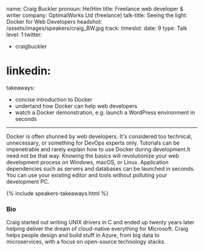 name: Craig Buckler
pronoun: He/Him
title: Freelance web developer & writer
company: OptimalWorks Ltd (freelance)
talk-title: Seeing the light: Docker for Web Developers
headshot: /assets/images/speakers/craig_BW.jpg
track: 
timeslot: 
date: 9
type: Talk
level: 1
twitter:
 - craigbuckler
# linkedin: 
takeaways:
 - concise introduction to Docker
 - undertand how Docker can help web developers
 - watch a Docker demonstration, e.g. launch a WordPress environment in seconds
---

<p>Docker is often shunned by web developers. It's considered too technical, unnecessary, or something for DevOps experts only. Tutorials can 
be impenetrable and rarely explain how to use Docker during development.It need not be that way. Knowing the basics will revolutionize your web 
development process on Windows, macOS, or Linux. Application dependencies such as servers and databases can be launched in seconds. You can 
use your existing editor and tools without polluting your development PC.</p>

{% include speakers-takeaways.html %}

<h3>Bio</h3>
<p>Craig started out writing UNIX drivers in C and ended up twenty years later helping deliver the dream of cloud-native everything for Microsoft. 
Craig helps people design and build stuff in Azure, from big data to microservices, with a focus on open-source technology stacks.
</p>